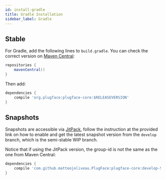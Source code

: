 ```yaml
---
id: install-gradle
title: Gradle Installation
sidebar_label: Gradle
---
```

## Stable

For Gradle, add the following lines to `build.gradle`. You can check the correct version on [Maven Central](http://mvnrepository.com/artifact/org.plugface):

```groovy
repositories {
    mavenCentral()
}
```
Then add:

```groovy
dependencies {
    compile 'org.plugface:plugface-core:$RELEASEVERSION'
}
```

## Snapshots

Snapshots are accessible via [JitPack](https://jitpack.io/#matteojoliveau/PlugFace/develop-SNAPSHOT), follow the instruction at the provided link
on how to enable and get the latest snapshot version from the `develop` branch, which is the semi-stable WIP branch.

Notice that if using the JitPack version, the group-id is not the same as the one from Maven Central:
```groovy
dependencies {
    compile 'com.github.matteojoliveau.PlugFace:plugface-core:develop-SNAPSHOT'
}
```